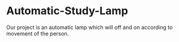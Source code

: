 # Automatic-Study-Lamp
Our project is an automatic lamp which will off and on according to movement of the person.

